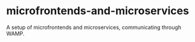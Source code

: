 # microfrontends-and-microservices
A setup of microfrontends and microservices, communicating through WAMP. 

